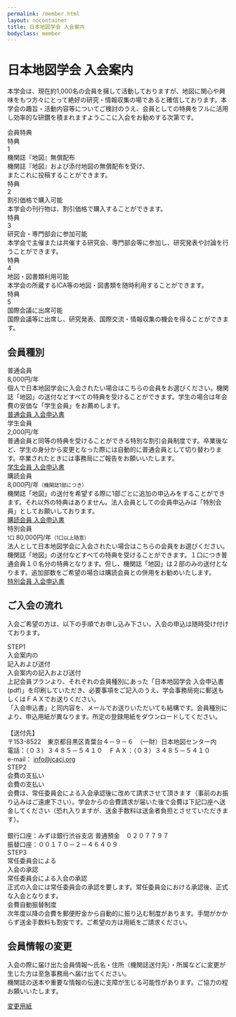 ```yaml
---
permalink: /member.html
layout: nocontainer
title: 日本地図学会 入会案内
bodyclass: member
---
```


<div class="container">
  <h1>日本地図学会 入会案内</h1>
  <p class="heading-text">本学会は、現在約1,000名の会員を擁して活動しておりますが、地図に関心や興味をもつ方々にとって絶好の研究・情報収集の場であると確信しております。本学会の趣旨・活動内容等についてご検討のうえ、会員としての特典をフルに活用し効率的な研鑽を積まれますようここに入会をお勧めする次第です。</p>
</div>

<div class="member-heading">
  <div class="container">
    <div class="hd-row">
      <div class="hd-col title-col">
        <div class="col-inner">
          <div class="title-col-row">
            <div class="title-col-title">会員特典</div>
          </div>
        </div>
      </div>
      <div class="hd-col first-col">
        <div class="col-inner">
          <div class="col-number">
            <div>
              <div class="n-txt">特典</div>
              <div class="n-num">1</div>
            </div>
          </div>
          <div class="col-first-row">
            <div class="col-first-val">
              <div class="cfv-title">機関誌『地図』無償配布</div>
              <div class="cfv-text">機関誌『地図』および添付地図の無償配布を受け、<br class="d-none d-md-inline-block">またこれに投稿することができます。</div>
            </div>
            <div class="col-first-img">
              <img src="{{ site.baseurl }}/assets/img/member/img_book.jpg" class="w-100" alt="">
            </div>
          </div>
        </div>
      </div>
      <div class="hd-col">
        <div class="col-inner">
          <div class="col-number">
            <div>
              <div class="n-txt">特典</div>
              <div class="n-num">2</div>
            </div>
          </div>
          <div class="col-icon"><img src="{{ site.baseurl }}/assets/img/member/icon_wallet.svg" class="w-100" alt=""></div>
          <div class="col-title">割引価格で購入可能</div>
          <div class="col-text">本学会の刊行物は、割引価格で購入することができます。</div>
        </div>
      </div>
      <div class="hd-col">
        <div class="col-inner">
          <div class="col-number">
            <div>
              <div class="n-txt">特典</div>
              <div class="n-num">3</div>
            </div>
          </div>
          <div class="col-icon"><img src="{{ site.baseurl }}/assets/img/member/icon_lesson.svg" class="w-100" alt=""></div>
          <div class="col-title">研究会・専門部会に参加可能</div>
          <div class="col-text">本学会で主催または共催する研究会、専門部会等に参加し、研究発表や討論を行うことができます。</div>
        </div>
      </div>
      <div class="hd-col">
        <div class="col-inner">
          <div class="col-number">
            <div>
              <div class="n-txt">特典</div>
              <div class="n-num">4</div>
            </div>
          </div>
          <div class="col-icon"><img src="{{ site.baseurl }}/assets/img/member/icon_map.svg" class="w-100" alt=""></div>
          <div class="col-title">地図・図書類利用可能</div>
          <div class="col-text">本学会の所蔵するICA等の地図・図書類を随時利用することができます。</div>
        </div>
      </div>
      <div class="hd-col">
        <div class="col-inner">
          <div class="col-number">
            <div>
              <div class="n-txt">特典</div>
              <div class="n-num">5</div>
            </div>
          </div>
          <div class="col-icon"><img src="{{ site.baseurl }}/assets/img/member/icon_meeting.svg" class="w-100" alt=""></div>
          <div class="col-title">国際会議に出席可能</div>
          <div class="col-text">国際会議等に出席し、研究発表、国際交流・情報収集の機会を得ることができます。</div>
        </div>
      </div>
    </div>
  </div>
</div>

<div class="member-section">
  <div class="container">
    <h2 class="member-h2"><span>会員種別</span></h2>
    <div class="member-type-list">
      <div class="member-type">
        <div class="type-inner">
          <div class="type-icon"><img src="{{ site.baseurl }}/assets/img/member/icon_member_01.svg" class="w-100" alt=""></div>
          <div class="type-name">普通会員</div>
          <div class="type-price">8,000円/年</div>
          <div class="type-text">個人で日本地図学会に入会されたい場合はこちらの会員をお選びください。機関誌「地図」の送付などすべての特典を受けることができます。学生の場合は年会費の安価な「学生会員」をお薦めします。</div>
          <div class="type-button">
            <div class="d-grid">
              <a href="{{'/archive/file/member/nyuukai.pdf' | relative_url}}" class="btn btn-default">普通会員 入会申込書<span class="icon-pdf"></span></a>
            </div>
          </div>
        </div>
      </div>
      <!--
      <div class="member-type">
        <div class="type-inner">
          <div class="type-icon"><img src="{{ site.baseurl }}/assets/img/member/icon_member_02.svg" class="w-100" alt=""></div>
          <div class="type-name">デジタル会員</div>
          <div class="type-price">4,000円/年</div>
          <div class="type-text">この文字は実際の文章とは異なります。この文字はダミーです。この文字は実際の文章とは異なります。この文字はダミーです。この文字は実際の文章とは異なります。この文字はダミーです。この文字は実際の</div>
          <div class="type-button">
            <div class="d-grid">
              <a href="" class="btn btn-default">デジタル会員 入会申込書<span class="icon-pdf"></span></a>
            </div>
          </div>
        </div>
      </div>
      -->
      <div class="member-type">
        <div class="type-inner">
          <div class="type-icon"><img src="{{ site.baseurl }}/assets/img/member/icon_member_03.svg" class="w-100" alt=""></div>
          <div class="type-name">学生会員</div>
          <div class="type-price">2,000円/年</div>
          <div class="type-text">普通会員と同等の特典を受けることができる特別な割引会員制度です。卒業後など、学生の身分から変更となった際には自動的に普通会員として切り替わります。卒業されたときには事務局にご報告をお願いいたします。</div>
          <div class="type-button">
            <div class="d-grid">
              <a href="{{'/archive/file/member/nyuukai.pdf' | relative_url}}" class="btn btn-default">学生会員 入会申込書<span class="icon-pdf"></span></a>
            </div>
          </div>
        </div>
      </div>
      <div class="member-type">
        <div class="type-inner">
          <div class="type-icon"><img src="{{ site.baseurl }}/assets/img/member/icon_member_04.svg" class="w-100" alt=""></div>
          <div class="type-name">購読会員</div>
          <div class="type-price">8,000円/年<small>（機関誌1部につき）</small></div>
          <div class="type-text">機関誌「地図」の送付を希望する際に1部ごとに追加の申込みをすることができます。それ以外の特典はありません。法人会員としての会員申込みは「特別会員」としてお願いしております。</div>
          <div class="type-button">
            <div class="d-grid">
              <a href="{{'/archive/file/member/nyuukai2.pdf' | relative_url}}" class="btn btn-default">購読会員 入会申込書<span class="icon-pdf"></span></a>
            </div>
          </div>
        </div>
      </div>
      <div class="member-type">
        <div class="type-inner">
          <div class="type-icon"><img src="{{ site.baseurl }}/assets/img/member/icon_member_05.svg" class="w-100" alt=""></div>
          <div class="type-name">特別会員</div>
          <div class="type-price"><small>1口 </small>80,000円/年<small>（1口以上随意）</small></div>
          <div class="type-text">法人として日本地図学会に入会されたい場合はこちらの会員をお選びください。機関誌「地図」の送付などすべての特典を受けることができます。１口につき普通会員１０名分の特典となります。但し、機関誌「地図」は２部のみの送付となります。追加部数をご希望の場合は購読会員との併用をお勧めいたします。</div>
          <div class="type-button">
            <div class="d-grid">
              <a href="{{'/archive/file/member/nyuukai2.pdf' | relative_url}}" class="btn btn-default">特別会員 入会申込書<span class="icon-pdf"></span></a>
            </div>
          </div>
        </div>
      </div>
    </div>
  </div>
</div>

<div class="member-section">
  <div class="container">
    <h2 class="member-h2"><span>ご入会の流れ</span></h2>
    <p class="member-heading-text">入会ご希望の方は、以下の手順でお申し込み下さい。入会の申込は随時受け付けております。</p>
    <div class="regist-box">
      <div class="regist-row">
        <div class="regist-icon">
          <div class="rg-icon"><img src="{{ site.baseurl }}/assets/img/member/icon_step_01.svg" class="w-100" alt=""></div>
          <div class="rg-cap">STEP1</div>
        </div>
        <div class="regist-sp-title">入会案内の<br>記入および送付</div>
        <div class="regist-value">
          <div class="rg-title">入会案内の記入および送付</div>
          <div class="rg-text">
            上記会員プランより、それぞれの会員種別にあった「日本地図学会 入会申込書(pdf)」を印刷していただき、必要事項をご記入のうえ、学会事務局宛に郵送もしくはＦＡＸでお送りください。<br>
            「入会申込書」と同内容を、メールでお送りいただいても結構です。会員種別により、申込用紙が異なります。所定の登録用紙をダウンロードしてください。<br>
            <br>
            【送付先】<br>
            〒153-8522　東京都目黒区青葉台４－９－６　（一財）日本地図センター内<br>
            電話：（０３）３４８５－５４１０　ＦＡＸ：（０３）３４８５－５４１０<br>
            e-mail： <a href="mailto:info@jcacj.org">info@jcacj.org</a> <br>
          </div>
        </div>
      </div>
      <div class="regist-row">
        <div class="regist-icon">
          <div class="rg-icon"><img src="{{ site.baseurl }}/assets/img/member/icon_step_02.svg" class="w-100" alt=""></div>
          <div class="rg-cap">STEP2</div>
        </div>
        <div class="regist-sp-title">会費の支払い</div>
        <div class="regist-value">
          <div class="rg-title">会費の支払い</div>
          <div class="rg-text">
            会費は、常任委員会による入会承認後に改めて請求させて頂きます（事前のお振り込みはご遠慮下さい）。学会からの会費請求が届いた後で会費は下記口座へ送金してください（恐れ入りますが、送金手数料は送金者負担とさせていただきます）。<br>
            <br>
            銀行口座：みずほ銀行渋谷支店 普通預金　０２０７７９７<br>
            振替口座：００１７０－２－４６４０９<br>
          </div>
        </div>
      </div>
      <div class="regist-row">
        <div class="regist-icon">
          <div class="rg-icon"><img src="{{ site.baseurl }}/assets/img/member/icon_step_03.svg" class="w-100" alt=""></div>
          <div class="rg-cap">STEP3</div>
        </div>
        <div class="regist-sp-title">常任委員会による<br>入会の承認</div>
        <div class="regist-value">
          <div class="rg-title">常任委員会による入会の承認</div>
          <div class="rg-text">
            正式の入会には常任委員会の承認を要します。常任委員会における承認後、正式な入会となります。<br>
          </div>
        </div>
      </div>
    </div>
    <div class="regist-box">
      <div class="regist-row">
        <div class="regist-value w-100">
          <div class="rg-title d-block">会費自動振替制度</div>
          <div class="rg-text">
            次年度以降の会費を郵便貯金から自動的に振り込む制度があります。手間がかからず送金手数料も割安です。ご希望の方は用紙をご請求ください。<br>
          </div>
        </div>
      </div>
    </div>
  </div>
</div>

<div class="member-section">
  <div class="container">
    <h2 class="member-h2"><span>会員情報の変更</span></h2>
    <p class="member-heading-text">入会の際に届け出た会員情報～氏名・住所（機関誌送付先）・所属などに変更が生じた方は至急事務局へ届け出てください。<br>機関誌の送本や重要な情報の伝達に支障が生じる可能性があります。ご協力の程お願いいたします。</p>
    <div class="d-grid col-md-20 mx-auto mt-5">
      <a href="{{'/archive/file/member/henko_todoke.pdf' | relative_url}}" class="btn btn-lg btn-default">変更用紙<span class="icon-pdf"></span></a>
    </div>
  </div>
</div>